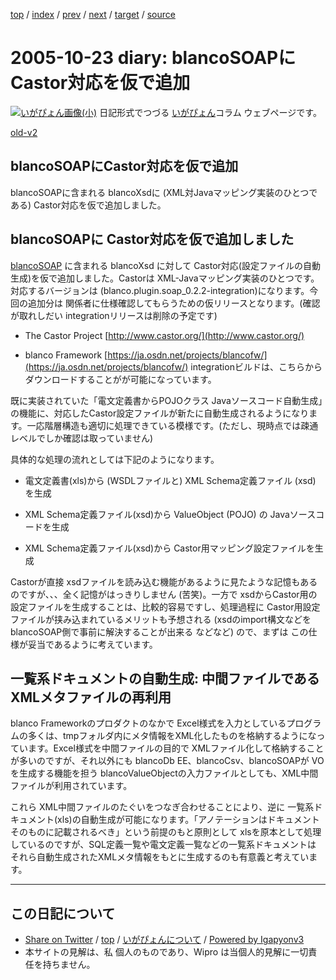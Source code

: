 [top](../index.html) 
 / [index](index.html) 
 / [prev](ig051020.html) 
 / [next](ig051025.html) 
 / [target](https://igapyon.github.io/diary/2005/ig051023.html) 
 / [source](https://github.com/igapyon/diary/blob/master/2005/ig051023.src.md) 

2005-10-23 diary: blancoSOAPにCastor対応を仮で追加
=====================================================================================================
[![いがぴょん画像(小)](https://igapyon.github.io/diary/images/iga200306s.jpg "いがぴょん")](https://igapyon.github.io/diary/memo/memoigapyon.html) 日記形式でつづる [いがぴょん](https://igapyon.github.io/diary/memo/memoigapyon.html)コラム ウェブページです。

[old-v2](ig051023-orig.html)

## blancoSOAPにCastor対応を仮で追加

blancoSOAPに含まれる blancoXsdに (XML対Javaマッピング実装のひとつである) Castor対応を仮で追加しました。


## blancoSOAPに Castor対応を仮で追加しました

[blancoSOAP](http://www.igapyon.jp/blanco/blancosoap.html) に含まれる blancoXsd に対して Castor対応(設定ファイルの自動生成)を仮で追加しました。Castorは
XML-Javaマッピング実装のひとつです。対応するバージョンは (blanco.plugin.soap_0.2.2-integration)になります。今回の追加分は 関係者に仕様確認してもらうための仮リリースとなります。(確認が取れしだい integrationリリースは削除の予定です)

* The Castor Project
  [http://www.castor.org/](http://www.castor.org/)
  
* blanco Framework
  [https://ja.osdn.net/projects/blancofw/](https://ja.osdn.net/projects/blancofw/)
  integrationビルドは、こちらからダウンロードすることがが可能になっています。

既に実装されていた「電文定義書からPOJOクラス Javaソースコード自動生成」の機能に、対応したCastor設定ファイルが新たに自動生成されるようになります。一応階層構造も適切に処理できている模様です。(ただし、現時点では疎通レベルでしか確認は取っていません)

具体的な処理の流れとしては下記のようになります。

* 電文定義書(xls)から (WSDLファイルと) XML Schema定義ファイル (xsd) を生成
  
* XML Schema定義ファイル(xsd)から ValueObject (POJO) の Javaソースコードを生成
  
* XML Schema定義ファイル(xsd)から Castor用マッピング設定ファイルを生成

Castorが直接 xsdファイルを読み込む機能があるように見たような記憶もあるのですが、、、全く記憶がはっきりしません (苦笑)。一方で xsdからCastor用の設定ファイルを生成することは、比較的容易ですし、処理過程に Castor用設定ファイルが挟み込まれているメリットも予想される
(xsdのimport構文などをblancoSOAP側で事前に解決することが出来る などなど) ので、まずは この仕様が妥当であるように考えています。　

## 一覧系ドキュメントの自動生成: 中間ファイルであるXMLメタファイルの再利用

blanco Frameworkのプロダクトのなかで Excel様式を入力としているプログラムの多くは、tmpフォルダ内にメタ情報をXML化したものを格納するようになっています。Excel様式を中間ファイルの目的で XMLファイル化して格納することが多いのですが、それ以外にも blancoDb EE、blancoCsv、blancoSOAPが
VOを生成する機能を担う blancoValueObjectの入力ファイルとしても、XML中間ファイルが利用されています。

これら XML中間ファイルのたぐいをつなぎ合わせることにより、逆に 一覧系ドキュメント(xls)の自動生成が可能になります。「アノテーションはドキュメントそのものに記載されるべき」という前提のもと原則として xlsを原本として処理しているのですが、SQL定義一覧や電文定義一覧などの一覧系ドキュメントは それら自動生成されたXMLメタ情報をもとに生成するのも有意義と考えています。


----------------------------------------------------------------------------------------------------

## この日記について

* [Share on Twitter](https://twitter.com/intent/tweet?hashtags=igapyon%2Cdiary%2C%E3%81%84%E3%81%8C%E3%81%B4%E3%82%87%E3%82%93&text=blancoSOAP%E3%81%ABCastor%E5%AF%BE%E5%BF%9C%E3%82%92%E4%BB%AE%E3%81%A7%E8%BF%BD%E5%8A%A0&url=https%3A%2F%2Figapyon.github.io%2Fdiary%2F2005%2Fig051023.html) / [top](../index.html) / [いがぴょんについて](https://igapyon.github.io/diary/memo/memoigapyon.html) / [Powered by Igapyonv3](https://github.com/igapyon/igapyonv3)
* 本サイトの見解は、私 個人のものであり、Wipro は当個人的見解に一切責任を持ちません。 

